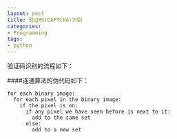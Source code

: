 ```yaml
---
layout: post
title: 验证码(CAPTCHA)识别
categories:
- Programming
tags:
- python
---
```


验证码识别的流程如下：




####连通算法的伪代码如下：

    for each binary image:
      for each pixel in the binary image:
        if the pixel is on:
          if any pixel we have seen before is next to it:
            add to the same set
          else:
            add to a new set

